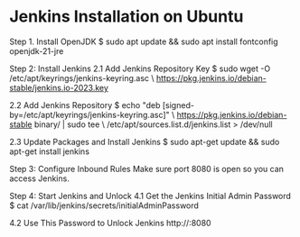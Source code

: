 # Jenkins Installation on Ubuntu


Step 1. Install OpenJDK
           $ sudo apt update && sudo apt install fontconfig openjdk-21-jre

Step 2: Install Jenkins
  2.1 Add Jenkins Repository Key
           $ sudo wget -O /etc/apt/keyrings/jenkins-keyring.asc \ https://pkg.jenkins.io/debian-stable/jenkins.io-2023.key

  2.2 Add Jenkins Repository
	         $ echo "deb [signed-by=/etc/apt/keyrings/jenkins-keyring.asc]" \ https://pkg.jenkins.io/debian-stable binary/ | sudo tee \ /etc/apt/sources.list.d/jenkins.list > /dev/null

  2.3 Update Packages and Install Jenkins
           $ sudo apt-get update && sudo apt-get install jenkins


Step 3: Configure Inbound Rules
           Make sure port 8080 is open so you can access Jenkins.

Step 4: Start Jenkins and Unlock
  4.1 Get the Jenkins Initial Admin Password
          $ cat /var/lib/jenkins/secrets/initialAdminPassword
          
  4.2 Use This Password to Unlock Jenkins
         http://<your-server-ip>:8080




